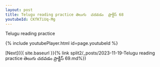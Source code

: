 ```yaml
---
layout: post
title: Telugu reading practice తెలుగు  చదవడం  ప్రాక్టీస్ 68
youtubeId: CKfKTiUq-Mg
---
```

 
 
Telugu reading practice
 
 
 
 
 


{% include youtubePlayer.html id=page.youtubeId %}
 
[Next]({{ site.baseurl }}{% link  split2/_posts/2023-11-19-Telugu reading practice తెలుగు  చదవడం  ప్రాక్టీస్ 69.md%})
 
